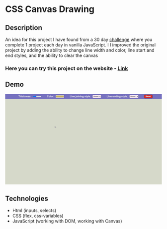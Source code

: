 # CSS Canvas Drawing

## Description
An idea for this project I have found from a 30 day [challenge](https://javascript30.com/) where you complete 1 project each day in vanilla JavaScript. I I improved the original project by adding the ability to change line width and color, line start and end styles, and the ability to clear the canvas

### Here you can try this project on the website - [Link](https://nathanbailie.github.io/Canvas-Drawing/ "Click to visit")

## Demo
<img src="https://github.com/NathanBailie/Canvas-Drawing/raw/main/drawing.gif" width="600" />

## Technologies
* Html (inputs, selects)
* CSS (flex, css-variables)
* JavaScript (working with DOM, working with Canvas)